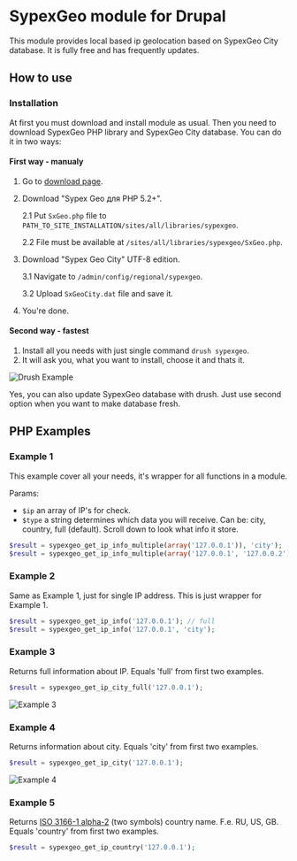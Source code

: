# SypexGeo module for Drupal

This module provides local based ip geolocation based on SypexGeo City database. It is fully free and has frequently updates.

## How to use

### Installation

At first you must download and install module as usual. Then you need to download SypexGeo PHP library and SypexGeo City database. You can do it in two ways:

#### First way - manualy

1. Go to [download page](https://sypexgeo.net/ru/download/).
2. Download "Sypex Geo для PHP 5.2+".

    2.1 Put `SxGeo.php` file to `PATH_TO_SITE_INSTALLATION/sites/all/libraries/sypexgeo`.
    
    2.2 File must be available at `/sites/all/libraries/sypexgeo/SxGeo.php`.
    
3. Download "Sypex Geo City" UTF-8 edition.

   3.1 Navigate to `/admin/config/regional/sypexgeo`.
   
   3.2 Upload `SxGeoCity.dat` file and save it.
   
4. You're done.

#### Second way - fastest

1. Install all you needs with just single command `drush sypexgeo`.
2. It will ask you, what you want to install, choose it and thats it.

![Drush Example](http://i.imgur.com/id0p8Dk.png)

Yes, you can also update SypexGeo database with drush. Just use second option when you want to make database fresh.


## PHP Examples

### Example 1

This example cover all your needs, it's wrapper for all functions in a module.

Params:

- `$ip` an array of IP's for check.
- `$type` a string determines which data you will receive. Can be: city, country, full (default). Scroll down to look what info it store.

~~~php
$result = sypexgeo_get_ip_info_multiple(array('127.0.0.1')), 'city');
$result = sypexgeo_get_ip_info_multiple(array('127.0.0.1', '127.0.0.2')));
~~~

### Example 2

Same as Example 1, just for single IP address. This is just wrapper for Example 1.

~~~php
$result = sypexgeo_get_ip_info('127.0.0.1'); // full
$result = sypexgeo_get_ip_info('127.0.0.1', 'city');
~~~

### Example 3

Returns full information about IP. Equals 'full' from first two examples.

~~~php
$result = sypexgeo_get_ip_city_full('127.0.0.1');
~~~

![Example 3](http://i.imgur.com/8J25rD4.png)

### Example 4

Returns information about city. Equals 'city' from first two examples.

~~~php
$result = sypexgeo_get_ip_city('127.0.0.1');
~~~

![Example 4](http://i.imgur.com/8h8NCE5.png)

### Example 5

Returns [ISO 3166-1 alpha-2](https://en.wikipedia.org/wiki/ISO_3166-1_alpha-2) (two symbols) country name. F.e. RU, US, GB. Equals 'country' from first two examples.

~~~php
$result = sypexgeo_get_ip_country('127.0.0.1');
~~~
